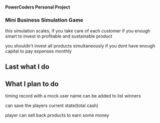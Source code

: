 #### PowerCoders Personal Project

### Mini Business Simulation Game

this simulation scales, 
if you take care of each customer
if you enough smart to invest in profitable and sustainable product

you shouldn't invest all products simultaneously 
if you dont have enough capital to pay expenses monthly



## Last what I do



## What I plan to do

timing record with a mock user name can be added to list winners

can save the players current state(total cash)

player can sell back products to earn some money

